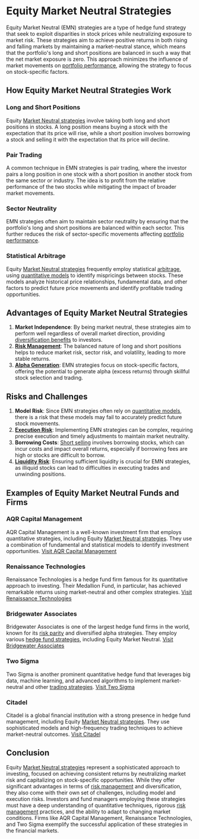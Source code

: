 # Equity Market Neutral Strategies

Equity Market Neutral (EMN) strategies are a type of hedge fund strategy that seek to exploit disparities in stock prices while neutralizing exposure to market risk. These strategies aim to achieve positive returns in both rising and falling markets by maintaining a market-neutral stance, which means that the portfolio's long and short positions are balanced in such a way that the net market exposure is zero. This approach minimizes the influence of market movements on [portfolio performance](../p/portfolio_performance.md), allowing the strategy to focus on stock-specific factors.

## How Equity Market Neutral Strategies Work

### Long and Short Positions
Equity [Market Neutral strategies](../m/market_neutral_strategies.md) involve taking both long and short positions in stocks. A long position means buying a stock with the expectation that its price will rise, while a short position involves borrowing a stock and selling it with the expectation that its price will decline.

### Pair Trading
A common technique in EMN strategies is pair trading, where the investor pairs a long position in one stock with a short position in another stock from the same sector or industry. The idea is to profit from the relative performance of the two stocks while mitigating the impact of broader market movements.

### Sector Neutrality
EMN strategies often aim to maintain sector neutrality by ensuring that the portfolio's long and short positions are balanced within each sector. This further reduces the risk of sector-specific movements affecting [portfolio performance](../p/portfolio_performance.md).

### Statistical Arbitrage
Equity [Market Neutral strategies](../m/market_neutral_strategies.md) frequently employ statistical [arbitrage](../a/arbitrage.md), using [quantitative models](../q/quantitative_models.md) to identify mispricings between stocks. These models analyze historical price relationships, fundamental data, and other factors to predict future price movements and identify profitable trading opportunities.

## Advantages of Equity Market Neutral Strategies

1. **Market Independence**: By being market neutral, these strategies aim to perform well regardless of overall market direction, providing [diversification benefits](../d/diversification_benefits.md) to investors.
2. **[Risk Management](../r/risk_management.md)**: The balanced nature of long and short positions helps to reduce market risk, sector risk, and volatility, leading to more stable returns.
3. **[Alpha Generation](../a/alpha_generation.md)**: EMN strategies focus on stock-specific factors, offering the potential to generate alpha (excess returns) through skillful stock selection and trading.

## Risks and Challenges

1. **Model Risk**: Since EMN strategies often rely on [quantitative models](../q/quantitative_models.md), there is a risk that these models may fail to accurately predict future stock movements.
2. **[Execution Risk](../e/execution_risk.md)**: Implementing EMN strategies can be complex, requiring precise execution and timely adjustments to maintain market neutrality.
3. **Borrowing Costs**: [Short selling](../s/short_selling.md) involves borrowing stocks, which can incur costs and impact overall returns, especially if borrowing fees are high or stocks are difficult to borrow.
4. **[Liquidity Risk](../l/liquidity_risk.md)**: Ensuring sufficient liquidity is crucial for EMN strategies, as illiquid stocks can lead to difficulties in executing trades and unwinding positions.

## Examples of Equity Market Neutral Funds and Firms

### AQR Capital Management
AQR Capital Management is a well-known investment firm that employs quantitative strategies, including Equity [Market Neutral strategies](../m/market_neutral_strategies.md). They use a combination of fundamental and statistical models to identify investment opportunities.
[Visit AQR Capital Management](https://www.aqr.com/)

### Renaissance Technologies
Renaissance Technologies is a hedge fund firm famous for its quantitative approach to investing. Their Medallion Fund, in particular, has achieved remarkable returns using market-neutral and other complex strategies.
[Visit Renaissance Technologies](https://www.rentec.com/)

### Bridgewater Associates
Bridgewater Associates is one of the largest hedge fund firms in the world, known for its [risk parity](../r/risk_parity.md) and diversified alpha strategies. They employ various [hedge fund strategies](../h/hedge_fund_strategies.md), including Equity Market Neutral.
[Visit Bridgewater Associates](https://www.bridgewater.com/)

### Two Sigma
Two Sigma is another prominent quantitative hedge fund that leverages big data, machine learning, and advanced algorithms to implement market-neutral and other [trading strategies](../t/trading_strategies.md).
[Visit Two Sigma](https://www.twosigma.com/)

### Citadel
Citadel is a global financial institution with a strong presence in hedge fund management, including Equity [Market Neutral strategies](../m/market_neutral_strategies.md). They use sophisticated models and high-frequency trading techniques to achieve market-neutral outcomes.
[Visit Citadel](https://www.citadel.com/)

## Conclusion

Equity [Market Neutral strategies](../m/market_neutral_strategies.md) represent a sophisticated approach to investing, focused on achieving consistent returns by neutralizing market risk and capitalizing on stock-specific opportunities. While they offer significant advantages in terms of [risk management](../r/risk_management.md) and diversification, they also come with their own set of challenges, including model and execution risks. Investors and fund managers employing these strategies must have a deep understanding of quantitative techniques, rigorous [risk management](../r/risk_management.md) practices, and the ability to adapt to changing market conditions. Firms like AQR Capital Management, Renaissance Technologies, and Two Sigma exemplify the successful application of these strategies in the financial markets.